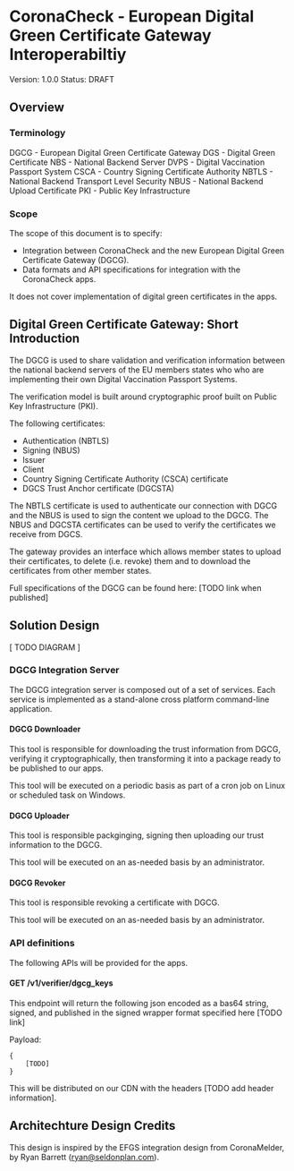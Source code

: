 # CoronaCheck - European Digital Green Certificate Gateway Interoperabiltiy

Version: 1.0.0
Status: DRAFT

## Overview

### Terminology

DGCG - European Digital Green Certificate Gateway
DGS - Digital Green Certificate
NBS - National Backend Server
DVPS - Digital Vaccination Passport System
CSCA - Country Signing Certificate Authority
NBTLS - National Backend Transport Level Security
NBUS - National Backend Upload Certificate
PKI - Public Key Infrastructure

### Scope

The scope of this document is to specify:

* Integration between CoronaCheck and the new European Digital Green Certificate Gateway (DGCG).
* Data formats and API specifications for integration with the CoronaCheck apps.

It does not cover implementation of digital green certificates in the apps.

## Digital Green Certificate Gateway: Short Introduction

The DGCG is used to share validation and verification information between the national backend servers of the EU members states who who are implementing their own Digital Vaccination Passport Systems.

The verification model is built around cryptographic proof built on Public Key Infrastructure (PKI).

The following certificates:

* Authentication (NBTLS)
* Signing (NBUS)
* Issuer
* Client
* Country Signing Certificate Authority (CSCA) certificate
* DGCS Trust Anchor certificate (DGCSTA)

The NBTLS certificate is used to authenticate our connection with DGCG and the NBUS is used to sign the content we upload to the DGCG. The NBUS and DGCSTA certificates can be used to verify the certificates we receive from DGCS.

The gateway provides an interface which allows member states to upload their certificates, to delete (i.e. revoke) them and to download the certificates from other member states.

Full specifications of the DGCG can be found here: [TODO link when published]

## Solution Design

[ TODO DIAGRAM ]

### DGCG Integration Server

The DGCG integration server is composed out of a set of services. Each service is implemented as a stand-alone cross platform command-line application.

#### DGCG Downloader

This tool is responsible for downloading the trust information from DGCG, verifying it cryptographically, then transforming it into a package ready to be published to our apps.

This tool will be executed on a periodic basis as part of a cron job on Linux or scheduled task on Windows.

#### DGCG Uploader

This tool is responsible packginging, signing then uploading our trust information to the DGCG.

This tool will be executed on an as-needed basis by an administrator.

#### DGCG Revoker

This tool is responsible revoking a certificate with DGCG.

This tool will be executed on an as-needed basis by an administrator.

### API definitions

The following APIs will be provided for the apps.

#### GET /v1/verifier/dgcg_keys

This endpoint will return the following json encoded as a bas64 string, signed, and published in the signed wrapper format specified here [TODO link]

Payload:

```
{
	[TODO]
}
````

This will be distributed on our CDN with the headers [TODO add header information].


## Architechture Design Credits

This design is inspired by the EFGS integration design from CoronaMelder, by Ryan Barrett (ryan@seldonplan.com). 
